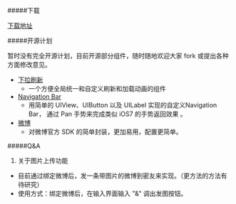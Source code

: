 
#####下载

[下载地址](https://itunes.apple.com/us/app/v2ex-chuang-yi-gong-zuo-zhe/id898181535?ls=1&mt=8)

#####开源计划

暂时没有完全开源计划，目前开源部分组件，随时随地欢迎大家 fork 或提出各种方面修改意见。

  * [下拉刷新](https://github.com/singro/SCPullRefresh)
    * 一个方便全局统一和自定义刷新和加载动画的组件
  * [Navigation Bar](https://github.com/singro/SCNavigation)
    * 用简单的 UIView、UIButton 以及 UILabel 实现的自定义Navigation Bar， 通过 Pan 手势来完成类似 iOS7 的手势返回效果 。
  * [微博](https://github.com/singro/SCWeiboManager)
    * 对微博官方 SDK 的简单封装，更加易用，配置更简单。

#####Q&A

1. 关于图片上传功能
  * 目前通过绑定微博后，发一条带图片的微博到密友来实现。（更方法的方法有待研究）
  * 使用方式：绑定微博后，在输入界面输入 "&" 调出发图按钮。
